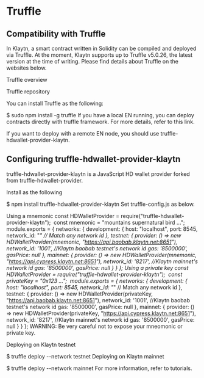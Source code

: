 # Truffle

## Compatibility with Truffle
In Klaytn, a smart contract written in Solidity can be compiled and deployed via Truffle. At the moment, Klaytn supports up to Truffle v5.0.26, the latest version at the time of writing. Please find details about Truffle on the websites below.

​Truffle overview​

​Truffle repository​

You can install Truffle as the following:

$ sudo npm install -g truffle
If you have a local EN running, you can deploy contracts directly with truffle framework. For more details, refer to this link.

If you want to deploy with a remote EN node, you should use truffle-hdwallet-provider-klaytn.

## Configuring truffle-hdwallet-provider-klaytn
truffle-hdwallet-provider-klaytn is a JavaScript HD wallet provider forked from truffle-hdwallet-provider.

Install as the following

$ npm install truffle-hdwallet-provider-klaytn
Set truffle-config.js as below.

Using a mnemonic
const HDWalletProvider = require("truffle-hdwallet-provider-klaytn");
​
const mnemonic = "mountains supernatural bird ...";
​
module.exports = {
  networks: {
    development: {
      host: "localhost",
      port: 8545,
      network_id: "*" // Match any network id
    },
    testnet: {
      provider: () => new HDWalletProvider(mnemonic, "https://api.baobab.klaytn.net:8651"),
      network_id: '1001', //Klaytn baobab testnet's network id
      gas: '8500000',
      gasPrice: null
    },
    mainnet: {
      provider: () => new HDWalletProvider(mnemonic, "https://api.cypress.klaytn.net:8651"),
      network_id: '8217', //Klaytn mainnet's network id
      gas: '8500000',
      gasPrice: null
    }
  }
};
Using a private key
const HDWalletProvider = require("truffle-hdwallet-provider-klaytn");
​
const privateKey = "0x123 ...";
​
module.exports = {
  networks: {
    development: {
      host: "localhost",
      port: 8545,
      network_id: "*" // Match any network id
    },
    testnet: {
      provider: () => new HDWalletProvider(privateKey, "https://api.baobab.klaytn.net:8651"),
      network_id: '1001', //Klaytn baobab testnet's network id
      gas: '8500000',
      gasPrice: null
    },
    mainnet: {
      provider: () => new HDWalletProvider(privateKey, "https://api.cypress.klaytn.net:8651"),
      network_id: '8217', //Klaytn mainnet's network id
      gas: '8500000',
      gasPrice: null
    }
  }
};
WARNING: Be very careful not to expose your mneomonic or private key.

Deploying on Klaytn testnet

$ truffle deploy --network testnet
Deploying on Klaytn mainnet

$ truffle deploy --network mainnet
For more information, refer to tutorials.
